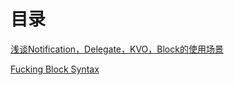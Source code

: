 # 目录
[浅谈Notification，Delegate，KVO，Block的使用场景](https://github.com/lsgbhp/Article/blob/master/%E6%B5%85%E8%B0%88Notification%EF%BC%8CDelegate%EF%BC%8CKVO%EF%BC%8CBlock%E7%9A%84%E4%BD%BF%E7%94%A8%E5%9C%BA%E6%99%AF.md)

[Fucking Block Syntax](https://github.com/lsgbhp/Article/blob/master/Fucking%20Block%20Syntax.md)


